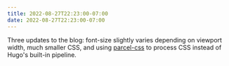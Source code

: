 ```yaml
---
title: 2022-08-27T22:23:00-07:00 
date: 2022-08-27T22:23:00-07:00
---
```


Three updates to the blog: font-size slightly varies depending on viewport width, much smaller CSS, and using [parcel-css](https://github.com/parcel-bundler/parcel-css) to process CSS instead of Hugo's built-in pipeline.
 